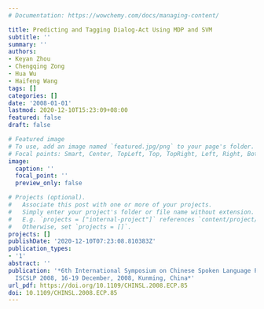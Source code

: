 ```yaml
---
# Documentation: https://wowchemy.com/docs/managing-content/

title: Predicting and Tagging Dialog-Act Using MDP and SVM
subtitle: ''
summary: ''
authors:
- Keyan Zhou
- Chengqing Zong
- Hua Wu
- Haifeng Wang
tags: []
categories: []
date: '2008-01-01'
lastmod: 2020-12-10T15:23:09+08:00
featured: false
draft: false

# Featured image
# To use, add an image named `featured.jpg/png` to your page's folder.
# Focal points: Smart, Center, TopLeft, Top, TopRight, Left, Right, BottomLeft, Bottom, BottomRight.
image:
  caption: ''
  focal_point: ''
  preview_only: false

# Projects (optional).
#   Associate this post with one or more of your projects.
#   Simply enter your project's folder or file name without extension.
#   E.g. `projects = ["internal-project"]` references `content/project/deep-learning/index.md`.
#   Otherwise, set `projects = []`.
projects: []
publishDate: '2020-12-10T07:23:08.810383Z'
publication_types:
- '1'
abstract: ''
publication: '*6th International Symposium on Chinese Spoken Language Processing,
  ISCSLP 2008, 16-19 December, 2008, Kunming, China*'
url_pdf: https://doi.org/10.1109/CHINSL.2008.ECP.85
doi: 10.1109/CHINSL.2008.ECP.85
---
```

